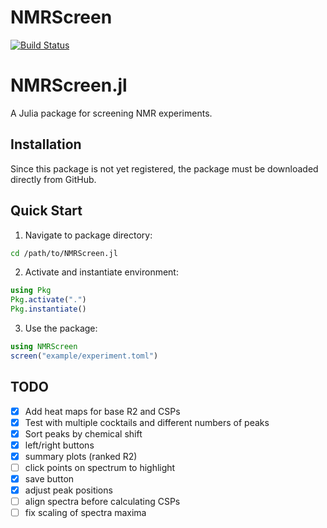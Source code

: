 # NMRScreen

[![Build Status](https://github.com/waudbygroup/NMRScreen.jl/actions/workflows/CI.yml/badge.svg?branch=main)](https://github.com/waudbygroup/NMRScreen.jl/actions/workflows/CI.yml?query=branch%3Amain)

# NMRScreen.jl

A Julia package for screening NMR experiments.

## Installation

Since this package is not yet registered, the package must be downloaded directly from GitHub.

## Quick Start

1. Navigate to package directory:
```bash
cd /path/to/NMRScreen.jl
```

2. Activate and instantiate environment:
```julia
using Pkg
Pkg.activate(".")
Pkg.instantiate()
```

3. Use the package:
```julia
using NMRScreen
screen("example/experiment.toml")
```

## TODO

- [x] Add heat maps for base R2 and CSPs
- [x] Test with multiple cocktails and different numbers of peaks
- [x] Sort peaks by chemical shift
- [x] left/right buttons
- [x] summary plots (ranked R2)
- [ ] click points on spectrum to highlight
- [x] save button
- [x] adjust peak positions
- [ ] align spectra before calculating CSPs
- [ ] fix scaling of spectra maxima